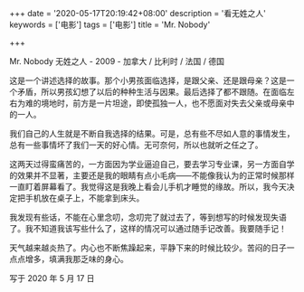 +++
date = '2020-05-17T20:19:42+08:00'
description = '看无姓之人'
keywords = ['电影']
tags = ['电影']
title = 'Mr. Nobody'

+++

Mr. Nobody 无姓之人 - 2009 - 加拿大 / 比利时 / 法国 / 德国

这是一个讲述选择的故事。那个小男孩面临选择，是跟父亲、还是跟母亲？这是一个矛盾，所以男孩幻想了以后的种种生活与因果。最后选择了都不跟随。在面临左右为难的境地时，前方是一片坦途，即使孤独一人，也不愿面对失去父亲或母亲中的一人。

我们自己的人生就是不断自我选择的结果。可是，总有些不尽如人意的事情发生，总有一些事情坏了我们一天的好心情。无可奈何，所以也就听之任之了。

这两天过得蛮痛苦的，一方面因为学业逼迫自己，要去学习专业课，另一方面自学的效果并不显著，主要还是我的眼睛有点小毛病——不能像我认为的正常时候那样一直盯着屏幕看了。我觉得这是我晚上看会儿手机才睡觉的缘故。所以，我今天决定把手机放在桌子上，不能拿到床头。

我发现有些话，不能在心里念叨，念叨完了就过去了，等到想写的时候发现失语了。我不知道我该写些什么了，这样的情况可以通过随手记改善。我要随手记！

天气越来越炎热了。内心也不断焦躁起来，平静下来的时候比较少。苦闷的日子一点点增多，填满我那乏味的身心。

写于 2020 年 5 月 17 日
